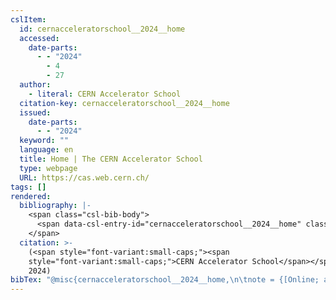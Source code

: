```yaml
---
cslItem:
  id: cernacceleratorschool__2024__home
  accessed:
    date-parts:
      - - "2024"
        - 4
        - 27
  author:
    - literal: CERN Accelerator School
  citation-key: cernacceleratorschool__2024__home
  issued:
    date-parts:
      - - "2024"
  keyword: ""
  language: en
  title: Home | The CERN Accelerator School
  type: webpage
  URL: https://cas.web.cern.ch/
tags: []
rendered:
  bibliography: |-
    <span class="csl-bib-body">
      <span data-csl-entry-id="cernacceleratorschool__2024__home" class="csl-entry"><span class='author-bib'>CERN Accelerator School</span>. <span class='date-bib'>(2024)</span>. <span class='title'><b><i>Home | The CERN Accelerator School</i></b></span>. <span class='URL'><a href='https://cas.web.cern.ch/'>LINK</a></span></span>
    </span>
  citation: >-
    (<span style="font-variant:small-caps;"><span
    style="font-variant:small-caps;">CERN Accelerator School</span></span>,
    2024)
bibTex: "@misc{cernacceleratorschool__2024__home,\n\tnote = {[Online; accessed 2024-04-27]},\n\tauthor = {{CERN Accelerator School}},\n\tyear = {2024},\n\ttitle = {Home \\textbar{} {The} {CERN} {Accelerator} {School}},\n\thowpublished = {https://cas.web.cern.ch/},\n}\n\n"
---
```

